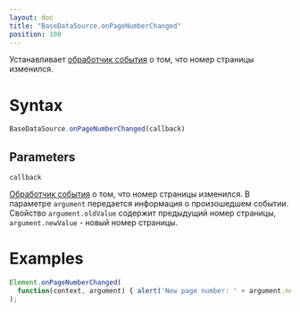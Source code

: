 ```yaml
---
layout: doc
title: "BaseDataSource.onPageNumberChanged"
position: 100
---
```


Устанавливает [обработчик события](../../../KeyConcepts/Script/) о том, что номер страницы изменился.

# Syntax

```js
BaseDataSource.onPageNumberChanged(callback)
```

## Parameters

`callback`

[Обработчик события](../../../KeyConcepts/Script/) о том, что номер страницы изменился. В параметре
`argument` передается информация о произошедшем событии. Свойство `argument.oldValue` содержит предыдущий
номер страницы, `argument.newValue` - новый номер страницы.

# Examples

```js
Element.onPageNumberChanged(
  function(context, argument) { alert('New page number: ' + argument.newValue); }
);
```
